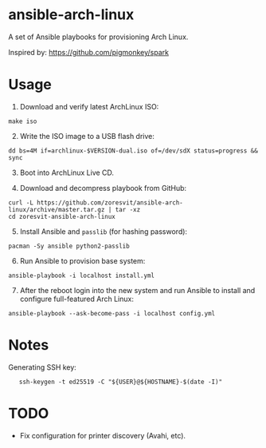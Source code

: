 ansible-arch-linux
==================

A set of Ansible playbooks for provisioning Arch Linux.

Inspired by: https://github.com/pigmonkey/spark

Usage
=====

1. Download and verify latest ArchLinux ISO:

  ```
  make iso
  ```

2. Write the ISO image to a USB flash drive:

  ```
  dd bs=4M if=archlinux-$VERSION-dual.iso of=/dev/sdX status=progress && sync
  ```

3. Boot into ArchLinux Live CD.

4. Download and decompress playbook from GitHub:

  ```
  curl -L https://github.com/zoresvit/ansible-arch-linux/archive/master.tar.gz | tar -xz
  cd zoresvit-ansible-arch-linux
  ```

5. Install Ansible and `passlib` (for hashing password):

  ```
  pacman -Sy ansible python2-passlib
  ```

6. Run Ansible to provision base system:

  ```
  ansible-playbook -i localhost install.yml
  ```

7. After the reboot login into the new system and run Ansible to install and
  configure full-featured Arch Linux:

  ```
  ansible-playbook --ask-become-pass -i localhost config.yml
  ```

Notes
=====

Generating SSH key:

```
   ssh-keygen -t ed25519 -C "${USER}@${HOSTNAME}-$(date -I)"
```

TODO
====

- Fix configuration for printer discovery (Avahi, etc).
